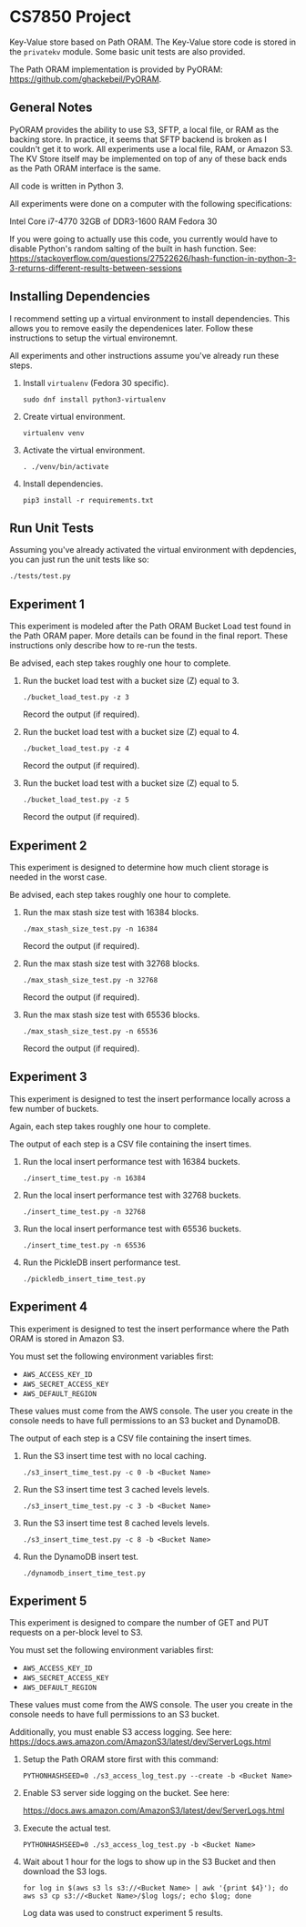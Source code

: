 # CS7850 Project

Key-Value store based on Path ORAM. The Key-Value store code is stored in the
`privatekv` module. Some basic unit tests are also provided.

The Path ORAM implementation is provided by PyORAM: https://github.com/ghackebeil/PyORAM.

## General Notes

PyORAM provides the ability to use S3, SFTP, a local file, or RAM as the backing
store. In practice, it seems that SFTP backend is broken as I couldn't get it
to work. All experiments use a local file, RAM, or Amazon S3. The KV Store
itself may be implemented on top of any of these back ends as the Path ORAM
interface is the same.

All code is written in Python 3.

All experiments were done on a computer with the following specifications:

Intel Core i7-4770
32GB of DDR3-1600  RAM
Fedora 30

If you were going to actually use this code, you currently would have to
disable Python's random salting of the built in hash function. See:
https://stackoverflow.com/questions/27522626/hash-function-in-python-3-3-returns-different-results-between-sessions

## Installing Dependencies

I recommend setting up a virtual environment to install dependencies. This
allows you to remove easily the dependenices later. Follow these instructions
to setup the virtual environemnt.

All experiments and other instructions assume you've already run these steps.

1. Install `virtualenv` (Fedora 30 specific).

    ```
    sudo dnf install python3-virtualenv
    ```

2. Create virtual environment.

    ```
    virtualenv venv
    ```

3. Activate the virtual environment.

    ```
    . ./venv/bin/activate
    ```

4. Install dependencies.

    ```
    pip3 install -r requirements.txt
    ```

## Run Unit Tests

Assuming you've already activated the virtual environment with depdencies, you
can just run the unit tests like so:

```
./tests/test.py
```

## Experiment 1

This experiment is modeled after the Path ORAM Bucket Load test found in the
Path ORAM paper. More details can be found in the final report. These
instructions only describe how to re-run the tests.

Be advised, each step takes roughly one hour to complete.

1. Run the bucket load test with a bucket size (Z) equal to 3.

    ```
    ./bucket_load_test.py -z 3
    ```

    Record the output (if required).

2. Run the bucket load test with a bucket size (Z) equal to 4.

    ```
    ./bucket_load_test.py -z 4
    ```

    Record the output (if required).

3. Run the bucket load test with a bucket size (Z) equal to 5.

    ```
    ./bucket_load_test.py -z 5
    ```

    Record the output (if required).

## Experiment 2

This experiment is designed to determine how much client storage is needed in
the worst case.

Be advised, each step takes roughly one hour to complete.

1. Run the max stash size test with 16384 blocks.

    ```
    ./max_stash_size_test.py -n 16384
    ```

    Record the output (if required).

2. Run the max stash size test with 32768 blocks.

    ```
    ./max_stash_size_test.py -n 32768
    ```

    Record the output (if required).

3. Run the max stash size test with 65536 blocks.

    ```
    ./max_stash_size_test.py -n 65536
    ```

    Record the output (if required).

## Experiment 3

This experiment is designed to test the insert performance locally across a few
number of buckets.

Again, each step takes roughly one hour to complete.

The output of each step is a CSV file containing the insert times.

1. Run the local insert performance test with 16384 buckets.

    ```
    ./insert_time_test.py -n 16384
    ```

2. Run the local insert performance test with 32768 buckets.

    ```
    ./insert_time_test.py -n 32768
    ```

3. Run the local insert performance test with 65536 buckets.

    ```
    ./insert_time_test.py -n 65536
    ```

4.  Run the PickleDB insert performance test.

    ```
    ./pickledb_insert_time_test.py
    ```

## Experiment 4

This experiment is designed to test the insert performance where the Path ORAM
is stored in Amazon S3.

You must set the following environment variables first:

- `AWS_ACCESS_KEY_ID`
- `AWS_SECRET_ACCESS_KEY`
- `AWS_DEFAULT_REGION`

These values must come from the AWS console. The user you create in the console
needs to have full permissions to an S3 bucket and DynamoDB.

The output of each step is a CSV file containing the insert times.

1. Run the S3 insert time test with no local caching.

    ```
    ./s3_insert_time_test.py -c 0 -b <Bucket Name>
    ```

2. Run the S3 insert time test 3 cached levels levels.

    ```
    ./s3_insert_time_test.py -c 3 -b <Bucket Name>
    ```

3. Run the S3 insert time test 8 cached levels levels.

    ```
    ./s3_insert_time_test.py -c 8 -b <Bucket Name>
    ```

4. Run the DynamoDB insert test.

    ```
    ./dynamodb_insert_time_test.py
    ```

## Experiment 5

This experiment is designed to compare the number of GET and PUT requests on a
per-block level to S3.

You must set the following environment variables first:

- `AWS_ACCESS_KEY_ID`
- `AWS_SECRET_ACCESS_KEY`
- `AWS_DEFAULT_REGION`

These values must come from the AWS console. The user you create in the console
needs to have full permissions to an S3 bucket.

Additionally, you must enable S3 access logging. See here:
https://docs.aws.amazon.com/AmazonS3/latest/dev/ServerLogs.html

1. Setup the Path ORAM store first with this command:

    ```
    PYTHONHASHSEED=0 ./s3_access_log_test.py --create -b <Bucket Name>
    ```

2. Enable S3 server side logging on the bucket. See here:

    https://docs.aws.amazon.com/AmazonS3/latest/dev/ServerLogs.html

3. Execute the actual test.

    ```
    PYTHONHASHSEED=0 ./s3_access_log_test.py -b <Bucket Name>
    ```

4. Wait about 1 hour for the logs to show up in the S3 Bucket and then download the S3 logs.

    ```
    for log in $(aws s3 ls s3://<Bucket Name> | awk '{print $4}'); do aws s3 cp s3://<Bucket Name>/$log logs/; echo $log; done
    ```

    Log data was used to construct experiment 5 results.
